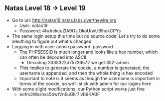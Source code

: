 ## Natas Level 18 → Level 19
- Go to url: http://natas19.natas.labs.overthewire.org
    - User: natas19
    - Password: 4IwIrekcuZlA9OsjOkoUtwU6lhokCPYs
- The same login setup this time but no source code! Let's try to do some sleuthing to figure out what's changed
- Logging in with user: admin password: password
    - The PHPSESSID is much longer and looks like a hex number, which can often be decoded into ASCII
        - Decoding 3335322d75736572 we get 352-admin
    - This implies to generate the cookie, a number is generated, the username is appended, and then the whole thing is hex encoded
    - Important to note is it seems as though the username is important in terms of the cookie, so we'll stick with admin for our logins here
- With some slight modifications, our Python script works just fine
    - eofm3Wsshxc5bwtVnEuGIlr7ivb9KABF